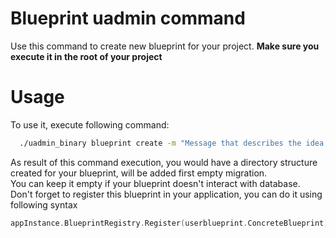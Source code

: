 # Blueprint uadmin command

Use this command to create new blueprint for your project. **Make sure you execute it in the root of your project**

# Usage

To use it, execute following command:
```bash
  ./uadmin_binary blueprint create -m "Message that describes the idea of your blueprint" -n "{{SHORT_NAME_OF_YOUR_BLUEPRINT}}"
```
As result of this command execution, you would have a directory structure created for your blueprint, will be added first empty migration.  
You can keep it empty if your blueprint doesn't interact with database.  
Don't forget to register this blueprint in your application, you can do it using following syntax
```go
appInstance.BlueprintRegistry.Register(userblueprint.ConcreteBlueprint)
```

